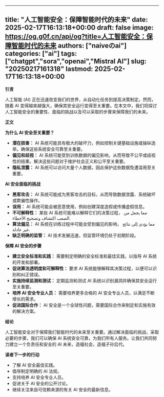 
---
title: "人工智能安全：保障智能时代的未来"
date: 2025-02-17T16:13:18+00:00
draft: false
image: https://og.g0f.cn/api/og?title=人工智能安全：保障智能时代的未来
authors: ["naiveのai"]
categories: ["ai"]
tags: ["chatgpt","sora","openai","Mistral AI"]
slug: "20250217161318"
lastmod: 2025-02-17T16:13:18+00:00
---
**引言**

人工智能 (AI) 正在迅速改变我们的世界，从自动化任务到提高决策制定。然而，随着 AI 变得越来越强大，确保其安全运行变得至关重要。在本文中，我们将探讨人工智能安全的重要性、面临的挑战以及可以采取的步骤来保障我们的未来。

**正文**

**为什么 AI 安全至关重要？**

* **潜在损害：** AI 系统可能具有极大的破坏力，例如控制关键基础设施或操纵选举。确保这些系统安全可靠至关重要。
* **偏见和歧视：** AI 系统可能受到训练数据的偏见影响，从而导致不公平或歧视性的结果。解决这些问题对于维护社会正义和公平至关重要。
* **隐私泄露：** AI 系统可以访问大量个人数据，因此保护这些数据免遭滥用至关重要。

**AI 安全面临的挑战**

* **黑客攻击：** AI 系统可能成为黑客攻击的目标，从而导致数据泄露、系统破坏或欺骗性操作。
* **误用：** AI 系统可能会被恶意使用，例如创建深度造假或传播虚假信息。
* **不可解释性：** 某些 AI 系统可能难以解释它们的决策过程， مما يجعل من الصعب اكتشاف وتصحيح الأخطاء.
* **算法偏见：** AI 系统在训练过程中可能会受到偏见的影响， مما يؤدي إلى نتائج غير عادلة.
* **缺乏明确的监管：** AI 技术发展迅速，但监管环境仍处于初期阶段。

**保障 AI 安全的步骤**

* **建立安全标准和实践：** 需要制定明确的安全标准和最佳实践，以指导 AI 系统的开发和部署。
* **促进算法透明度和可解释性：** 要求 AI 系统能够解释其决策过程，以便可以识别和纠正错误。
* **实施持续监测和测试：** 定期监测和测试 AI 系统以识别漏洞并确保其安全运行至关重要。
* **培养 AI 安全专业人员：** 需要培养更多合格的 AI 安全专业人员，以满足不断增长的需求。
* **促进国际合作：** AI 安全是一个全球性问题，需要国际合作来制定和实施有效的解决方案。

**结论**

人工智能安全对于保障我们智能时代的未来至关重要。通过解决面临的挑战，采取必要的步骤，我们可以确保 AI 系统安全可靠，为我们所有人服务。让我们共同努力建立一个负责任和安全的 AI 未来，造福社会，造福子孙后代。

**读者下一步的行动**

* 了解 AI 安全最佳实践。
* 倡导制定明确的 AI 法规。
* 支持培养 AI 安全专业人员。
* 促进关于 AI 安全的公开讨论。
* 继续关注来自可信赖来源的有关 AI 安全的最新信息。